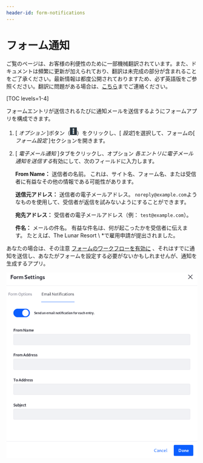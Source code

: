 ```yaml
---
header-id: form-notifications
---
```


# フォーム通知

<p class="alert alert-info"><span class="wysiwyg-color-blue120">ご覧のページは、お客様の利便性のために一部機械翻訳されています。また、ドキュメントは頻繁に更新が加えられており、翻訳は未完成の部分が含まれることをご了承ください。最新情報は都度公開されておりますため、必ず英語版をご参照ください。翻訳に問題がある場合は、<a href="mailto:support-content-jp@liferay.com">こちら</a>までご連絡ください。</span></p>

[TOC levels=1-4]

フォームエントリが送信されるたびに通知メールを送信するようにフォームアプリを構成できます。

1.  [ *オプション* ]ボタン（![Options](../../images/icon-options.png)）をクリックし、[ *設定*]を選択して、フォームの[ *フォーム設定* ]セクションを開きます。

2.  [ *電子メール通知* ]タブをクリックし、オプション *各エントリに電子メール通知を送信する*有効にして、次のフィールドに入力します。

    **From Name：** 送信者の名前。 これは、サイト名、フォーム名、または受信者に有益なその他の情報である可能性があります。

    **送信元アドレス：** 送信者の電子メールアドレス。 `noreply@example.com`ようなものを使用して、受信者が返信を試みないようにすることができます。

    **宛先アドレス：** 受信者の電子メールアドレス（例： `test@example.com`）。

    **件名：** メールの件名。 有益な件名は、何が起こったかを受信者に伝えます。 たとえば、The Lunar Resort \ *で雇用申請が提出されました。

あなたの場合は、その注意 [フォームのワークフローを有効に](/docs/7-1/user/-/knowledge_base/u/sending-form-entries-through-a-workflow) 、それはすでに通知を送信し、あなたがフォームを設定する必要がないかもしれませんが、通知を生成するアプリ。

![図1：フォームエントリが送信されるたびに電子メール通知を構成する](../../images/forms-notification-email.png)
